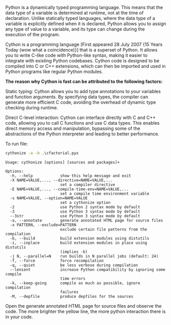 Python is a dynamically typed programming language. This means that the data type of a variable is determined at runtime, not at the time of declaration. Unlike statically typed languages, where the data type of a variable is explicitly defined when it is declared, Python allows you to assign any type of value to a variable, and its type can change during the execution of the program.

Cython is a programming language [First appeared 28 July 2007 {15 Years Today (wow what a coincidence)}] that is a superset of Python. It allows you to write C-like code with Python-like syntax, making it easier to integrate with existing Python codebases. Cython code is designed to be compiled into C or C++ extensions, which can then be imported and used in Python programs like regular Python modules.

**The reason why Cython is fast can be attributed to the following factors:**

Static typing: Cython allows you to add type annotations to your variables and function arguments. By specifying data types, the compiler can generate more efficient C code, avoiding the overhead of dynamic type checking during runtime.

Direct C-level interaction: Cython can interface directly with C and C++ code, allowing you to call C functions and use C data types. This enables direct memory access and manipulation, bypassing some of the abstractions of the Python interpreter and leading to better performance.

To run file:

```cmd
cythonize -a -b .\cfactorial.pyx
```
```
Usage: cythonize [options] [sources and packages]+

Options:
  -h, --help            show this help message and exit
  -X NAME=VALUE,..., --directive=NAME=VALUE,...
                        set a compiler directive
  -E NAME=VALUE,..., --compile-time-env=NAME=VALUE,...
                        set a compile time environment variable
  -s NAME=VALUE, --option=NAME=VALUE
                        set a cythonize option
  -2                    use Python 2 syntax mode by default
  -3                    use Python 3 syntax mode by default
  --3str                use Python 3 syntax mode by default
  -a, --annotate        generate annotated HTML page for source files
  -x PATTERN, --exclude=PATTERN
                        exclude certain file patterns from the compilation
  -b, --build           build extension modules using distutils
  -i, --inplace         build extension modules in place using distutils
                        (implies -b)
  -j N, --parallel=N    run builds in N parallel jobs (default: 24)
  -f, --force           force recompilation
  -q, --quiet           be less verbose during compilation
  --lenient             increase Python compatibility by ignoring some compile
                        time errors
  -k, --keep-going      compile as much as possible, ignore compilation
                        failures
  -M, --depfile         produce depfiles for the sources
 ``` 

Open the generate annotated HTML page for source files and observe the code. The more brighter the yellow line, the more python interaction there is in your code.

